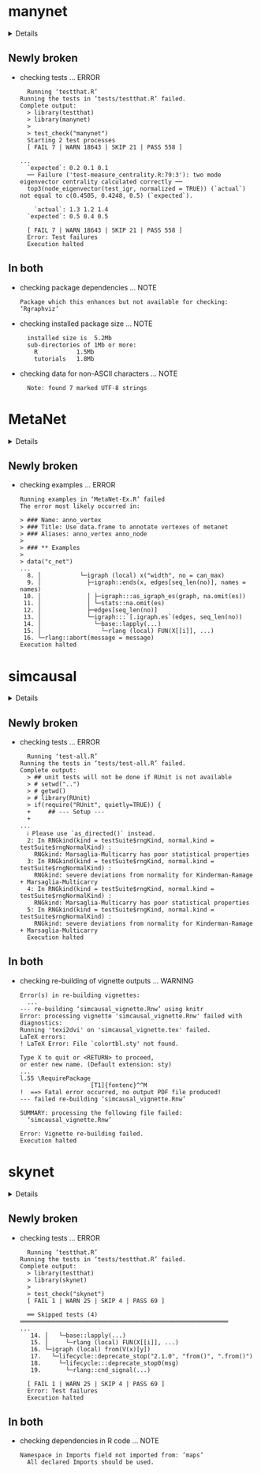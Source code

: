 # manynet

<details>

* Version: 1.2.6
* GitHub: https://github.com/stocnet/manynet
* Source code: https://github.com/cran/manynet
* Date/Publication: 2024-10-05 16:40:01 UTC
* Number of recursive dependencies: 146

Run `revdepcheck::cloud_details(, "manynet")` for more info

</details>

## Newly broken

*   checking tests ... ERROR
    ```
      Running ‘testthat.R’
    Running the tests in ‘tests/testthat.R’ failed.
    Complete output:
      > library(testthat)
      > library(manynet)
      > 
      > test_check("manynet")
      Starting 2 test processes
      [ FAIL 7 | WARN 18643 | SKIP 21 | PASS 558 ]
      
    ...
      `expected`: 0.2 0.1 0.1
      ── Failure ('test-measure_centrality.R:79:3'): two mode eigenvector centrality calculated correctly ──
      top3(node_eigenvector(test_igr, normalized = TRUE)) (`actual`) not equal to c(0.4505, 0.4248, 0.5) (`expected`).
      
        `actual`: 1.3 1.2 1.4
      `expected`: 0.5 0.4 0.5
      
      [ FAIL 7 | WARN 18643 | SKIP 21 | PASS 558 ]
      Error: Test failures
      Execution halted
    ```

## In both

*   checking package dependencies ... NOTE
    ```
    Package which this enhances but not available for checking: ‘Rgraphviz’
    ```

*   checking installed package size ... NOTE
    ```
      installed size is  5.2Mb
      sub-directories of 1Mb or more:
        R           1.5Mb
        tutorials   1.8Mb
    ```

*   checking data for non-ASCII characters ... NOTE
    ```
      Note: found 7 marked UTF-8 strings
    ```

# MetaNet

<details>

* Version: 0.1.2
* GitHub: https://github.com/Asa12138/MetaNet
* Source code: https://github.com/cran/MetaNet
* Date/Publication: 2024-03-25 20:40:07 UTC
* Number of recursive dependencies: 151

Run `revdepcheck::cloud_details(, "MetaNet")` for more info

</details>

## Newly broken

*   checking examples ... ERROR
    ```
    Running examples in ‘MetaNet-Ex.R’ failed
    The error most likely occurred in:
    
    > ### Name: anno_vertex
    > ### Title: Use data.frame to annotate vertexes of metanet
    > ### Aliases: anno_vertex anno_node
    > 
    > ### ** Examples
    > 
    > data("c_net")
    ...
      8. │           └─igraph (local) x("width", no = can_max)
      9. │             ├─igraph::ends(x, edges[seq_len(no)], names = names)
     10. │             │ ├─igraph:::as_igraph_es(graph, na.omit(es))
     11. │             │ └─stats::na.omit(es)
     12. │             ├─edges[seq_len(no)]
     13. │             └─igraph:::`[.igraph.es`(edges, seq_len(no))
     14. │               └─base::lapply(...)
     15. │                 └─rlang (local) FUN(X[[i]], ...)
     16. └─rlang::abort(message = message)
    Execution halted
    ```

# simcausal

<details>

* Version: 0.5.6
* GitHub: https://github.com/osofr/simcausal
* Source code: https://github.com/cran/simcausal
* Date/Publication: 2022-10-28 11:52:27 UTC
* Number of recursive dependencies: 83

Run `revdepcheck::cloud_details(, "simcausal")` for more info

</details>

## Newly broken

*   checking tests ... ERROR
    ```
      Running ‘test-all.R’
    Running the tests in ‘tests/test-all.R’ failed.
    Complete output:
      > ## unit tests will not be done if RUnit is not available
      > # setwd("..")
      > # getwd()
      > # library(RUnit)
      > if(require("RUnit", quietly=TRUE)) {
      +     ## --- Setup ---
      + 
    ...
      ℹ Please use `as_directed()` instead. 
      2: In RNGkind(kind = testSuite$rngKind, normal.kind = testSuite$rngNormalKind) :
        RNGkind: Marsaglia-Multicarry has poor statistical properties
      3: In RNGkind(kind = testSuite$rngKind, normal.kind = testSuite$rngNormalKind) :
        RNGkind: severe deviations from normality for Kinderman-Ramage + Marsaglia-Multicarry
      4: In RNGkind(kind = testSuite$rngKind, normal.kind = testSuite$rngNormalKind) :
        RNGkind: Marsaglia-Multicarry has poor statistical properties
      5: In RNGkind(kind = testSuite$rngKind, normal.kind = testSuite$rngNormalKind) :
        RNGkind: severe deviations from normality for Kinderman-Ramage + Marsaglia-Multicarry
      Execution halted
    ```

## In both

*   checking re-building of vignette outputs ... WARNING
    ```
    Error(s) in re-building vignettes:
      ...
    --- re-building ‘simcausal_vignette.Rnw’ using knitr
    Error: processing vignette 'simcausal_vignette.Rnw' failed with diagnostics:
    Running 'texi2dvi' on 'simcausal_vignette.tex' failed.
    LaTeX errors:
    ! LaTeX Error: File `colortbl.sty' not found.
    
    Type X to quit or <RETURN> to proceed,
    or enter new name. (Default extension: sty)
    ...
    l.55 \RequirePackage
                        [T1]{fontenc}^^M
    !  ==> Fatal error occurred, no output PDF file produced!
    --- failed re-building ‘simcausal_vignette.Rnw’
    
    SUMMARY: processing the following file failed:
      ‘simcausal_vignette.Rnw’
    
    Error: Vignette re-building failed.
    Execution halted
    ```

# skynet

<details>

* Version: 1.4.3
* GitHub: https://github.com/ropensci/skynet
* Source code: https://github.com/cran/skynet
* Date/Publication: 2022-06-17 13:00:02 UTC
* Number of recursive dependencies: 98

Run `revdepcheck::cloud_details(, "skynet")` for more info

</details>

## Newly broken

*   checking tests ... ERROR
    ```
      Running ‘testthat.R’
    Running the tests in ‘tests/testthat.R’ failed.
    Complete output:
      > library(testthat)
      > library(skynet)
      > 
      > test_check("skynet")
      [ FAIL 1 | WARN 25 | SKIP 4 | PASS 69 ]
      
      ══ Skipped tests (4) ═══════════════════════════════════════════════════════════
    ...
       14. │   └─base::lapply(...)
       15. │     └─rlang (local) FUN(X[[i]], ...)
       16. └─igraph (local) from(V(x)[y])
       17.   └─lifecycle::deprecate_stop("2.1.0", "from()", ".from()")
       18.     └─lifecycle:::deprecate_stop0(msg)
       19.       └─rlang::cnd_signal(...)
      
      [ FAIL 1 | WARN 25 | SKIP 4 | PASS 69 ]
      Error: Test failures
      Execution halted
    ```

## In both

*   checking dependencies in R code ... NOTE
    ```
    Namespace in Imports field not imported from: ‘maps’
      All declared Imports should be used.
    ```

